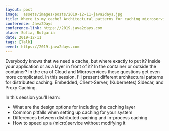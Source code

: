 ```yaml
---
layout: post
image:  assets/images/posts/2019-12-11-java2days.jpg
title: Where is my cache? Architectural patterns for caching microservices by example
conference: Java2Days
conference-link: https://2019.java2days.com
place: Sofia, Bulgaria
date: 2019-12-11
tags: [Talk]
event: https://2019.java2days.com
---
```


Everybody knows that we need a cache, but where exactly to put it? Inside your application or as a layer in front of it? In the container or outside the container? In the era of Cloud and Microservices these questions get even more complicated. In this session, I'll present different architectural patterns for distributed caching: Embedded, Client-Server, (Kubernetes) Sidecar, and Proxy Caching.

In this session you'll learn:
- What are the design options for including the caching layer
- Common pitfalls when setting up caching for your system
- Differences between distributed caching and in-process caching
- How to speed up a (micro)service without modifying it